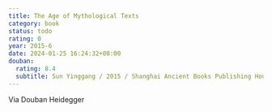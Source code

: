 ```yaml
---
title: The Age of Mythological Texts
category: book
status: todo
rating: 0
year: 2015-6
date: 2024-01-25 16:24:32+08:00
douban:
  rating: 8.4
  subtitle: Sun Yinggang / 2015 / Shanghai Ancient Books Publishing House
---
```


Via Douban Heidegger
